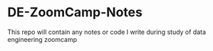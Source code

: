# DE-ZoomCamp-Notes
This repo will contain any notes or code I write during study of data engineering zoomcamp
